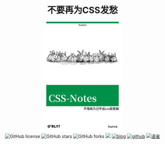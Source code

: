 <div align="center">
  <h1>
  不要再为CSS发愁
  </h1>

<img alt="cover" src="./docs/.vuepress/public/cover.jfif" width="50%"/>
<br/>
    <img alt="GitHub license" src="https://img.shields.io/github/license/rodrick278/CSS-Notes"/>
    <img alt="GitHub stars" src="https://img.shields.io/github/stars/rodrick278/CSS-Notes"/>
    <img alt="GitHub forks" src="https://img.shields.io/github/forks/rodrick278/CSS-Notes"/>
    <img src="https://visitor-badge.glitch.me/badge?page_id=css-note"/>
    <a href="https://rodrick.cn"><img alt="blog" src="https://badgen.net/badge/blog/檐上有月☽/?icon=sourcegraph&color=FFC83D"/></a>
    <a href="https://github.com/rodrick278/"><img alt="github" src="https://badgen.net/badge/github/Rodrick278/?icon=github&color=blue&label"/></a>
    <a href="https://www.yuque.com/rodrick-miz0p"><img alt="语雀" src="https://badgen.net/badge/yuque/yuque/?icon=telegram&color=34CE7B&label"/></a>
</div>



